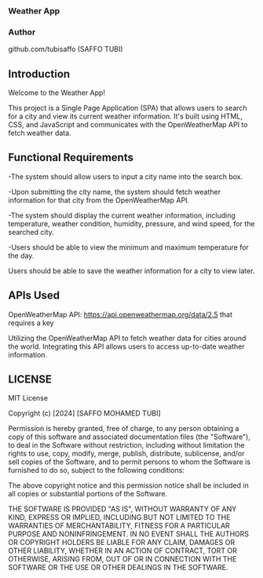 ### Weather App

### Author

github.com/tubisaffo (SAFFO TUBI)

## Introduction

Welcome to the Weather App!

This project is a Single Page Application (SPA) that allows users to search for a city and view its current weather information. It's built using HTML, CSS, and JavaScript and communicates with the OpenWeatherMap API to fetch weather data.

## Functional Requirements

-The system should allow users to input a city name into the search box.

-Upon submitting the city name, the system should fetch weather information for that city from the OpenWeatherMap API.

-The system should display the current weather information, including temperature, weather condition, humidity, pressure, and wind speed, for the searched city.

-Users should be able to view the minimum and maximum temperature for the day.

Users should be able to save the weather information for a city to view later.

## APIs Used

OpenWeatherMap API: https://api.openweathermap.org/data/2.5 that requires a key

Utilizing the OpenWeatherMap API to fetch weather data for cities around the world. Integrating this API allows users to access up-to-date weather information.

## LICENSE

MIT License

Copyright (c) [2024] [SAFFO MOHAMED TUBI]

Permission is hereby granted, free of charge, to any person obtaining a copy
of this software and associated documentation files (the "Software"), to deal
in the Software without restriction, including without limitation the rights
to use, copy, modify, merge, publish, distribute, sublicense, and/or sell
copies of the Software, and to permit persons to whom the Software is
furnished to do so, subject to the following conditions:

The above copyright notice and this permission notice shall be included in all
copies or substantial portions of the Software.

THE SOFTWARE IS PROVIDED "AS IS", WITHOUT WARRANTY OF ANY KIND, EXPRESS OR
IMPLIED, INCLUDING BUT NOT LIMITED TO THE WARRANTIES OF MERCHANTABILITY,
FITNESS FOR A PARTICULAR PURPOSE AND NONINFRINGEMENT. IN NO EVENT SHALL THE
AUTHORS OR COPYRIGHT HOLDERS BE LIABLE FOR ANY CLAIM, DAMAGES OR OTHER
LIABILITY, WHETHER IN AN ACTION OF CONTRACT, TORT OR OTHERWISE, ARISING FROM,
OUT OF OR IN CONNECTION WITH THE SOFTWARE OR THE USE OR OTHER DEALINGS IN THE
SOFTWARE.
